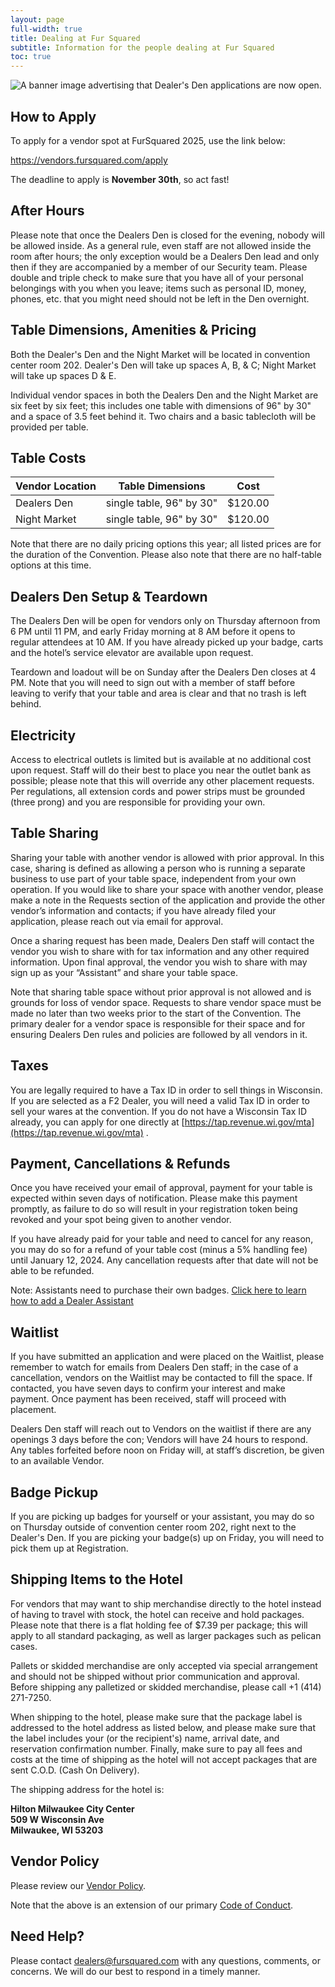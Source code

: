 ```yaml
---
layout: page
full-width: true
title: Dealing at Fur Squared
subtitle: Information for the people dealing at Fur Squared
toc: true
---
```


![A banner image advertising that Dealer's Den applications are now open.](https://static.fursquared.com/img/dealers-2025.webp)

**How to Apply**
-----------------
To apply for a vendor spot at FurSquared 2025, use the link below:

<https://vendors.fursquared.com/apply>

The deadline to apply is **November 30th**, so act fast!

**After Hours**
---------------

Please note that once the Dealers Den is closed for the evening, nobody will be allowed inside. As a general rule, even staff are not allowed inside the room after hours; the only exception would be a Dealers Den lead and only then if they are accompanied by a member of our Security team. Please double and triple check to make sure that you have all of your personal belongings with you when you leave; items such as personal ID, money, phones, etc. that you might need should not be left in the Den overnight.

**Table Dimensions, Amenities & Pricing**
-----------------------------------------

Both the Dealer's Den and the Night Market will be located in convention center room 202. Dealer's Den will take up spaces A, B, & C; Night Market will take up spaces D & E.

Individual vendor spaces in both the Dealers Den and the Night Market are six feet by six feet; this includes one table with dimensions of 96" by 30" and a space of 3.5 feet behind it. Two chairs and a basic tablecloth will be provided per table.

**Table Costs**
---------------

| **Vendor Location** | **Table Dimensions** | **Cost** |
| --- | --- | --- |
| Dealers Den | single table, 96" by 30" | $120.00 |
| Night Market | single table, 96" by 30" | $120.00 |

Note that there are no daily pricing options this year; all listed prices are for the duration of the Convention. Please also note that there are no half-table options at this time.

**Dealers Den Setup & Teardown**
--------------------------------

The Dealers Den will be open for vendors only on Thursday afternoon from 6 PM until 11 PM, and early Friday morning at 8 AM before it opens to regular attendees at 10 AM. If you have already picked up your badge, carts and the hotel’s service elevator are available upon request.

Teardown and loadout will be on Sunday after the Dealers Den closes at 4 PM. Note that you will need to sign out with a member of staff before leaving to verify that your table and area is clear and that no trash is left behind.

**Electricity**
---------------

Access to electrical outlets is limited but is available at no additional cost upon request. Staff will do their best to place you near the outlet bank as possible; please note that this will override any other placement requests. Per regulations, all extension cords and power strips must be grounded (three prong) and you are responsible for providing your own.

**Table Sharing**
-----------------

Sharing your table with another vendor is allowed with prior approval. In this case, sharing is defined as allowing a person who is running a separate business to use part of your table space, independent from your own operation. If you would like to share your space with another vendor, please make a note in the Requests section of the application and provide the other vendor’s information and contacts; if you have already filed your application, please reach out via email for approval.

Once a sharing request has been made, Dealers Den staff will contact the vendor you wish to share with for tax information and any other required information. Upon final approval, the vendor you wish to share with may sign up as your “Assistant” and share your table space.

Note that sharing table space without prior approval is not allowed and is grounds for loss of vendor space. Requests to share vendor space must be made no later than two weeks prior to the start of the Convention. The primary dealer for a vendor space is responsible for their space and for ensuring Dealers Den rules and policies are followed by all vendors in it.

**Taxes**
---------

You are legally required to have a Tax ID in order to sell things in Wisconsin. If you are selected as a F2 Dealer, you will need a valid Tax ID in order to sell your wares at the convention. If you do not have a Wisconsin Tax ID already, you can apply for one directly at [https://tap.revenue.wi.gov/mta](https://tap.revenue.wi.gov/mta) .

**Payment, Cancellations & Refunds**
------------------------------------

Once you have received your email of approval, payment for your table is expected within seven days of notification. Please make this payment promptly, as failure to do so will result in your registration token being revoked and your spot being given to another vendor.

If you have already paid for your table and need to cancel for any reason, you may do so for a refund of your table cost (minus a 5% handling fee) until January 12, 2024. Any cancellation requests after that date will not be able to be refunded.

Note: Assistants need to purchase their own badges. [Click here to learn how to add a Dealer Assistant](/dealer-assistant)

**Waitlist**
------------

If you have submitted an application and were placed on the Waitlist, please remember to watch for emails from Dealers Den staff; in the case of a cancellation, vendors on the Waitlist may be contacted to fill the space. If contacted, you have seven days to confirm your interest and make payment. Once payment has been received, staff will proceed with placement.

Dealers Den staff will reach out to Vendors on the waitlist if there are any openings 3 days before the con; Vendors will have 24 hours to respond. Any tables forfeited before noon on Friday will, at staff’s discretion, be given to an available Vendor.

**Badge Pickup**
----------------

If you are picking up badges for yourself or your assistant, you may do so on Thursday outside of convention center room 202, right next to the Dealer's Den. If you are picking your badge(s) up on Friday, you will need to pick them up at Registration.

**Shipping Items to the Hotel**
-------------------------------
For vendors that may want to ship merchandise directly to the hotel instead of having to travel with stock, the hotel can receive and hold packages. Please note that there is a flat holding fee of $7.39 per package; this will apply to all standard packaging, as well as larger packages such as pelican cases.

Pallets or skidded merchandise are only accepted via special arrangement and should not be shipped without prior communication and approval. Before shipping any palletized or skidded merchandise, please call +1 (414) 271-7250.

When shipping to the hotel, please make sure that the package label is addressed to the hotel address as listed below, and please make sure that the label includes your (or the recipient's) name, arrival date, and reservation confirmation number. Finally, make sure to pay all fees and costs at the time of shipping as the hotel will not accept packages that are sent C.O.D. (Cash On Delivery).

The shipping address for the hotel is:

**Hilton Milwaukee City Center**<br>
**509 W Wisconsin Ave**<br>
**Milwaukee, WI 53203**


**Vendor Policy**
-------------------

Please review our [Vendor Policy](/dealers-vend-policy).

Note that the above is an extension of our primary [Code of Conduct](/code-of-conduct).

**Need Help?**
--------------

Please contact [dealers@fursquared.com](mailto:dealers@fursquared.com) with any questions, comments, or concerns. We will do our best to respond in a timely manner.
